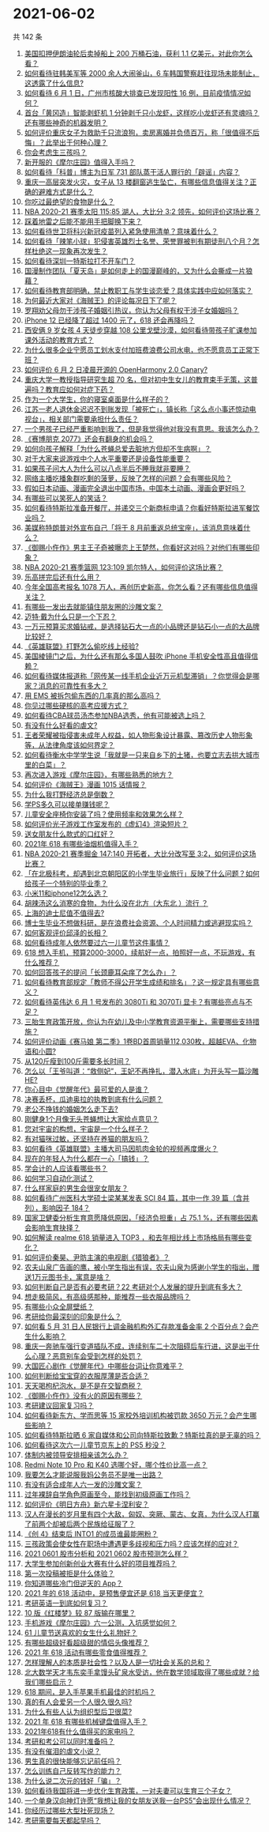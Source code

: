 # 2021-06-02

共 142 条

<!-- BEGIN -->
<!-- 最后更新时间 Wed Jun 02 2021 17:31:52 GMT+0800 (China Standard Time) -->

1. [美国扣押伊朗油轮后卖掉船上 200 万桶石油，获利 1.1
   亿美元，对此你怎么看？](https://www.zhihu.com/question/462609621)
2. [如何看待驻韩美军等 2000 余人大闹釜山，6
   车韩国警察赶往现场未能制止，这透露了什么信息?](https://www.zhihu.com/question/462483378)
3. [如何看待 6 月 1 日，广州市核酸大排查已发现阳性 16
   例，目前疫情情况如何？](https://www.zhihu.com/question/462608073)
4. [首台「黄冈造」智能剥虾机 1
   分钟剥千只小龙虾，这样吃小龙虾还有灵魂吗？还有哪些神奇的机器发明？](https://www.zhihu.com/question/461349209)
5. [如何评价重庆女子为救助千只流浪狗，卖房离婚并负债百万，称「很值得不后悔」？此举出于何种心理？](https://www.zhihu.com/question/462541195)
6. [你会考虑生三孩吗？](https://www.zhihu.com/question/462397389)
7. [新开服的《摩尔庄园》值得入手吗？](https://www.zhihu.com/question/462528988)
8. [如何看待「科普」博主为日军 731
   部队蒸干活人罪行的「辟谣」内容？](https://www.zhihu.com/question/462729507)
9. [重庆一高层突发火灾，女子从 13
   楼翻窗逃生坠亡，有哪些信息值得关注？正确的避难方式是什么？](https://www.zhihu.com/question/462732429)
10. [你吃过最绝望的食物是什么？](https://www.zhihu.com/question/266593795)
11. [NBA 2020-21 赛季太阳 115:85 湖人，大比分 3:2
    领先，如何评价这场比赛？](https://www.zhihu.com/question/462706525)
12. [踩着地雷之后能不能用手把脚换下来？](https://www.zhihu.com/question/423574764)
13. [如何看待世卫将科兴新冠疫苗列入紧急使用清单？意味着什么？](https://www.zhihu.com/question/462658698)
14. [如何看待「辣笔小球」犯侵害英雄烈士名誉、荣誉罪被判有期徒刑八个月？怎样杜绝这一现象再次发生？](https://www.zhihu.com/question/462424984)
15. [如何看待深圳一特斯拉打不开车门？](https://www.zhihu.com/question/462370714)
16. [国漫制作团队「夏天岛」是如何走上的国漫巅峰的，又为什么会撕成一片狼藉？](https://www.zhihu.com/question/462243145)
17. [如何看待教育部明确，禁止教职工与学生谈恋爱？具体实践中应如何落实？](https://www.zhihu.com/question/462607174)
18. [为何最近大家对《海贼王》的评论每况日下了呢？](https://www.zhihu.com/question/462399807)
19. [罗翔劝父母勿干涉孩子婚姻引热议，你认为父母有权干涉子女婚姻吗？](https://www.zhihu.com/question/462591633)
20. [iPhone 12 已经降了超过 1400 元了，618
    还会再降吗？](https://www.zhihu.com/question/462115454)
21. [西安俩 9 岁女孩 4 天徒步穿越 108
    公里戈壁沙漠，如何看待带孩子旷课参加课外活动的教育方式？](https://www.zhihu.com/question/462542969)
22. [为什么很多企业宁愿员工划水支付加班费浪费公司水电，也不愿意员工正常下班？](https://www.zhihu.com/question/459051707)
23. [如何评价 6 月 2 日凌晨开源的 OpenHarmony 2.0
    Canary?](https://www.zhihu.com/question/462685335)
24. [重庆大学一教授指导研究生超 70
    名，但对初中生女儿的教育束手无策，这普遍吗？教育应如何对症下药？](https://www.zhihu.com/question/462546679)
25. [作为一个大学生，你的寝室桌面是什么样子的？](https://www.zhihu.com/question/319191971)
26. [江苏一老人退休金迟迟不到账发现「被死亡」，镇长称「这么点小事还惊动电视台」，相关部门需要承担什么责任？](https://www.zhihu.com/question/461872299)
27. [一个男孩子已经严重影响到我了，但是我觉得他对我没有意思。我该怎么办？](https://www.zhihu.com/question/461582450)
28. [《赛博朋克 2077》还会有翻身的机会吗？](https://www.zhihu.com/question/451861978)
29. [如何向孩子解释「为什么苍蝇总爱去脏地方但却不生病啊」？](https://www.zhihu.com/question/322221205)
30. [对于大家来说游戏中个人水平重要还是设备性能重要？](https://www.zhihu.com/question/462271307)
31. [如果孩子问大人为什么可以八点半后不睡我就非要睡？](https://www.zhihu.com/question/387591335)
32. [网络主播吃播象群吃剩的菠萝，反映了怎样的问题？会有哪些风险？](https://www.zhihu.com/question/462709230)
33. [假如日本动画、漫画完全退出中国市场，中国本土动画、漫画会更好吗？](https://www.zhihu.com/question/461084402)
34. [有哪些可以笑死人的笑话？](https://www.zhihu.com/question/310376417)
35. [如何看待特斯拉准备开餐厅，并递交三个新商标申请？你看好特斯拉进军餐饮业吗？](https://www.zhihu.com/question/462718838)
36. [美媒称特朗普对外宣布自己「将于 8
    月前重返总统宝座」，该消息意味着什么？](https://www.zhihu.com/question/462756205)
37. [《御赐小仵作》男主王子奇被曝恋上王楚然，你看好这对吗？对他们有哪些印象？](https://www.zhihu.com/question/462561282)
38. [NBA 2020-21 赛季篮网 123:109
    凯尔特人，如何评价这场比赛？](https://www.zhihu.com/question/462694307)
39. [乐高拼完后还有什么用？](https://www.zhihu.com/question/436748383)
40. [今年全国高考报名 1078
    万人，再创历史新高，你怎么看？还有哪些信息值得关注？](https://www.zhihu.com/question/462737006)
41. [有哪些一发出去就能镇住朋友圈的沙雕文案？](https://www.zhihu.com/question/441111291)
42. [迈特·戴为什么只是一个下忍？](https://www.zhihu.com/question/450399642)
43. [一万元预算买求婚钻戒，是选择钻石大一点的小品牌还是钻石小一点的大品牌比较好？](https://www.zhihu.com/question/29216298)
44. [《英雄联盟》打野怎么偷吃线上经验?](https://www.zhihu.com/question/331868498)
45. [美国棱镜门之后，为什么还有那么多国人鼓吹 iPhone
    手机安全性高且值得信赖？](https://www.zhihu.com/question/462240019)
46. [如何看待媒体报道称「网传某一线手机企业近万元机型滞销」？你觉得会是哪家？消息的可靠性有多大？](https://www.zhihu.com/question/462169085)
47. [用 EMS 被拆包偷东西的几率真的那么高吗？](https://www.zhihu.com/question/27985854)
48. [你见过哪些硬核的高考应援方式？](https://www.zhihu.com/question/462614666)
49. [如何看待CBA球员汤杰参加NBA选秀，他有可能被选上吗？](https://www.zhihu.com/question/462468673)
50. [有没有什么好看的虐文?](https://www.zhihu.com/question/340669737)
51. [王者荣耀被指侵害未成年人权益，如人物形象设计暴露、篡改历史人物形象等，从法律角度该如何界定？](https://www.zhihu.com/question/462570583)
52. [如何看待衡水中学学生说「我就是一只来自乡下的土猪，也要立志去拱大城市里的白菜」？](https://www.zhihu.com/question/462345321)
53. [再次进入游戏《摩尔庄园》，有哪些熟悉的地方？](https://www.zhihu.com/question/462545853)
54. [如何评价《海贼王》漫画 1015 话情报？](https://www.zhihu.com/question/462658105)
55. [为什么我打野经济总是倒数？](https://www.zhihu.com/question/461590387)
56. [学PS多久可以接单赚钱呢？](https://www.zhihu.com/question/434494624)
57. [儿童安全座椅你安装了吗？使用频率和效果怎么样？](https://www.zhihu.com/question/462368515)
58. [如何评价光子游戏工作室发布的《虚幻4》渲染短片？](https://www.zhihu.com/question/460068126)
59. [送女朋友什么款式的口红好？](https://www.zhihu.com/question/264650346)
60. [2021年 618 有哪些油烟机值得入手？](https://www.zhihu.com/question/457255641)
61. [NBA 2020-21 赛季掘金 147:140 开拓者，大比分改写至
    3:2，如何评价这场比赛？](https://www.zhihu.com/question/462699119)
62. [「在北极科考，却遇到北京朝阳区的小学生毕业旅行」反映了什么问题？如何给孩子一个特别的毕业季？](https://www.zhihu.com/question/461429592)
63. [小米11和iphone12怎么选？](https://www.zhihu.com/question/434673403)
64. [胡辣汤这么消寒的食物，为什么没在北方（大东北 ）流行 ？](https://www.zhihu.com/question/424263115)
65. [上海的迪士尼值不值得去?](https://www.zhihu.com/question/394237201)
66. [博士生毕业不想做科研，是在浪费社会资源、个人时间精力或逃避现实吗？](https://www.zhihu.com/question/462265744)
67. [如何客观评价邱泽的长相？](https://www.zhihu.com/question/267131940)
68. [如何看待成年人依然要过六一儿童节这件事情？](https://www.zhihu.com/question/462357788)
69. [618
    想入手机，预算2000-3000，续航好一点，拍照好一点，不玩游戏，有什么推荐？](https://www.zhihu.com/question/457778088)
70. [如何回答孩子的提问「长颈鹿耳朵痒了怎么办」？](https://www.zhihu.com/question/459060337)
71. [如何看待教育部规定「教师不得公开学生成绩和排名」？这一规定具有哪些意义？](https://www.zhihu.com/question/462602539)
72. [如何看待英伟达 6 月 1 号发布的 3080Ti 和 3070Ti
    显卡？有哪些亮点与不足？](https://www.zhihu.com/question/462567339)
73. [三胎生育政策开放，你认为在幼儿及中小学教育资源平衡上，需要哪些支持措施？](https://www.zhihu.com/question/462407423)
74. [如何评价动画《赛马娘
    第二季》1卷BD首周销量112,030枚，超越EVA、化物语和小圆?](https://www.zhihu.com/question/462603480)
75. [从120斤瘦到100斤需要多长时间？](https://www.zhihu.com/question/302084700)
76. [怎么以「王爷叫道：“救侧妃”，王妃不再挣扎，潜入水底」为开头写一篇沙雕HE?](https://www.zhihu.com/question/461408214)
77. [你心目中《觉醒年代》最可爱的人是谁？](https://www.zhihu.com/question/461358216)
78. [决赛丢杯，瓜迪奥拉的执教到底有什么问题？](https://www.zhihu.com/question/462164773)
79. [老公不挣钱的婚姻怎么走下去?](https://www.zhihu.com/question/374704037)
80. [刚健身1个月像无头苍蝇想让大家给点意见？](https://www.zhihu.com/question/457794422)
81. [您对宇宙的构想，宇宙是一个什么样子？](https://www.zhihu.com/question/456708648)
82. [有对猫咪过敏，还坚持在养猫的朋友吗？](https://www.zhihu.com/question/333933090)
83. [如何看待《英雄联盟》主播大司马因肌肉金轮的视频再度爆火？](https://www.zhihu.com/question/461809084)
84. [现在的年轻人为什么都在一心「搞钱」？](https://www.zhihu.com/question/450839670)
85. [学会计的人应该看哪些书？](https://www.zhihu.com/question/41907188)
86. [如何学习自动化测试？](https://www.zhihu.com/question/22211535)
87. [什么样家庭的男生会很宠女朋友？](https://www.zhihu.com/question/313152078)
88. [如何看待广州医科大学硕士梁某某发表 SCI 84 篇，其中一作 39 篇（含并列），影响因子
    184？](https://www.zhihu.com/question/462366877)
89. [国家卫健委分析生育意愿降低原因，「经济负担重」占 75.1
    %，还有哪些因素会影响生育抉择？](https://www.zhihu.com/question/462526540)
90. [如何解读 realme 618 销量进入 TOP3
    ，和去年相比线上市场格局有哪些变化？](https://www.zhihu.com/question/462616403)
91. [如何评价秦昊、尹昉主演的电视剧《猎狼者》？](https://www.zhihu.com/question/455156529)
92. [农夫山泉广告画的鹰，被小学生指出有误，农夫山泉为感谢小学生的指出，赠送1万元图书卡，寓意是啥？](https://www.zhihu.com/question/462023008)
93. [如何判断自己是否有必要考研？22
    考研对个人发展的提升到底有多大？](https://www.zhihu.com/question/462367069)
94. [想走极简风，有高级感那种，能推荐一些衣服品牌吗？](https://www.zhihu.com/question/445505751)
95. [有哪些小众全屏壁纸？](https://www.zhihu.com/question/440343163)
96. [考研给你最深刻的印象是什么？](https://www.zhihu.com/question/460327120)
97. [如何看 5 月 31 日人民银行上调金融机构外汇存款准备金率 2
    个百分点？会产生什么影响？](https://www.zhihu.com/question/462414275)
98. [重庆一奔驰车强行变道插队不成，连续别车二十次阻碍后车行进，这是出于什么心理？恶意别车会受到怎样的处罚？](https://www.zhihu.com/question/462354167)
99. [大国匠心剧作《觉醒年代》中哪些台词让你意难平？](https://www.zhihu.com/question/461299889)
100. [如何判断给宝宝穿的衣服厚薄是否合适？](https://www.zhihu.com/question/377804250)
101. [天天喝枸杞泡水，是不是在交智商税？](https://www.zhihu.com/question/454743302)
102. [《御赐小仵作》没有火的原因有哪些？](https://www.zhihu.com/question/457943894)
103. [考研建议回家复习吗？](https://www.zhihu.com/question/436085854)
104. [如何看待新东方、学而思等 15 家校外培训机构被罚款 3650
     万元？会产生哪些影响？](https://www.zhihu.com/question/462535567)
105. [如何看待特斯拉晒 6
     家自媒体和公司向特斯拉致歉？特斯拉真的是无辜的吗？](https://www.zhihu.com/question/462076486)
106. [如何看待这次六一儿童节京东上的 PS5 秒没？](https://www.zhihu.com/question/462492031)
107. [体制内被领导安排相亲该怎么办？](https://www.zhihu.com/question/460637014)
108. [Redmi Note 10 Pro 和 K40
     选哪个好，哪个性价比高一点？](https://www.zhihu.com/question/461519430)
109. [我要怎么才能说服我妈公务员不是唯一出路？](https://www.zhihu.com/question/455473165)
110. [有没有适合成年人六一发的沙雕文案？](https://www.zhihu.com/question/462199746)
111. [过年裸辞自学角色原画至今，能找到初级原画工作吗？](https://www.zhihu.com/question/461261390)
112. [如何评价《明日方舟》新六星卡涅利安？](https://www.zhihu.com/question/461539120)
113. [汉人在漫长的岁月里有四个大敌，匈奴、突厥、蒙古、女真，为什么汉人打赢了前两个却被后两个民族给征服了？](https://www.zhihu.com/question/353844694)
114. [《创 4》结束后 INTO1 的成员谁最能圈粉？](https://www.zhihu.com/question/462281849)
115. [三孩政策会使女性在职场中遭遇更多歧视和压力吗？应该怎样的应对？](https://www.zhihu.com/question/462489226)
116. [2021 0601 股市分析和 2021 0602
     股市预测怎么样？](https://www.zhihu.com/question/462476338)
117. [大学生参加创新创业大赛有什么好的项目推荐吗？](https://www.zhihu.com/question/346966240)
118. [第一次投稿被拒是什么体验？](https://www.zhihu.com/question/32112394)
119. [你知道哪些冷门但逆天的 App？](https://www.zhihu.com/question/37524914)
120. [2021 年的 618 活动中，是预售便宜还是 618
     当天更便宜？](https://www.zhihu.com/question/461194384)
121. [考研英语一到底如何复习？](https://www.zhihu.com/question/312253149)
122. [10 版《红楼梦》较 87 版输在哪里？](https://www.zhihu.com/question/456112781)
123. [手机游戏《摩尔庄园》六一公测，入坑感觉如何？](https://www.zhihu.com/question/458172840)
124. [61 儿童节送喜欢的女生什么礼物好？](https://www.zhihu.com/question/278700922)
125. [有哪些超级好看超级甜的情侣头像推荐？](https://www.zhihu.com/question/456268412)
126. [2021 年 618 活动有哪些零食值得推荐？](https://www.zhihu.com/question/460637438)
127. [怎样理解人的本质是社会性？以及人是一切社会关系的总和？](https://www.zhihu.com/question/298007344)
128. [北大数学天才韦东奕手拿馒头矿泉水受访，他在数学领域取得了哪些成就？给我们哪些启示？](https://www.zhihu.com/question/462169322)
129. [618 期间，是入手苹果手机最佳的时机吗？](https://www.zhihu.com/question/462455215)
130. [真的有人会爱另一个人很久很久吗?](https://www.zhihu.com/question/458960074)
131. [为什么有些人认为组织型后卫很菜?](https://www.zhihu.com/question/462193082)
132. [2021 年 618 有哪些机械键盘值得入手？](https://www.zhihu.com/question/458238042)
133. [2021年618有什么值得买的家电吗？](https://www.zhihu.com/question/455683881)
134. [考研和考公可以同时准备吗？](https://www.zhihu.com/question/461189261)
135. [有没有催泪的虐文小说？](https://www.zhihu.com/question/437052793)
136. [男生真的很快能够忘记前任吗？](https://www.zhihu.com/question/459584381)
137. [怎么训练自己反转写作的能力？](https://www.zhihu.com/question/61914490)
138. [为什么说二次元的钱好「骗」？](https://www.zhihu.com/question/461633604)
139. [如何看待我国将进一步优化生育政策，一对夫妻可以生育三个子女？](https://www.zhihu.com/question/462390587)
140. [一个单身汉向神灯许愿“我想让我的女朋友送我一台PS5”会出现什么情况？](https://www.zhihu.com/question/441177338)
141. [你经历过哪些大型社死现场？](https://www.zhihu.com/question/439032546)
142. [考研需要每天都起早吗？](https://www.zhihu.com/question/450289602)

<!-- END -->
